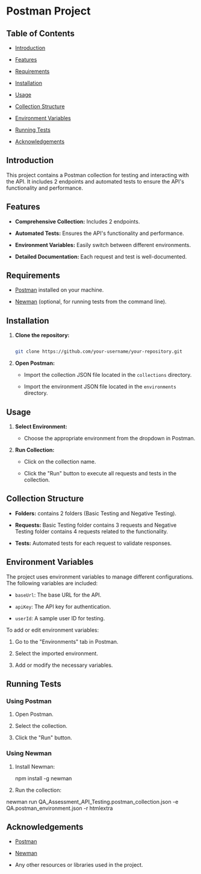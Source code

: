 # Postman Project 

  

## Table of Contents 

- [Introduction](#introduction) 

- [Features](#features) 

- [Requirements](#requirements) 

- [Installation](#installation) 

- [Usage](#usage) 

- [Collection Structure](#collection-structure) 

- [Environment Variables](#environment-variables) 

- [Running Tests](#running-tests) 

- [Acknowledgements](#acknowledgements) 

  

## Introduction 

This project contains a Postman collection for testing and interacting with the  API. It includes 2 endpoints and automated tests to ensure the API's functionality and performance. 

  

## Features 

- **Comprehensive Collection:** Includes 2 endpoints. 

- **Automated Tests:** Ensures the API's functionality and performance. 

- **Environment Variables:** Easily switch between different environments. 

- **Detailed Documentation:** Each request and test is well-documented. 

  

## Requirements 

- [Postman](https://www.postman.com/downloads/) installed on your machine. 

- [Newman](https://www.npmjs.com/package/newman) (optional, for running tests from the command line). 

  

## Installation 

1. **Clone the repository:** 

    ```sh 

    git clone https://github.com/your-username/your-repository.git 

    ``` 

2. **Open Postman:** 

   - Import the collection JSON file located in the `collections` directory. 

   - Import the environment JSON file located in the `environments` directory. 

  

## Usage 

1. **Select Environment:** 

   - Choose the appropriate environment from the dropdown in Postman. 

  

2. **Run Collection:** 

   - Click on the collection name. 

   - Click the "Run" button to execute all requests and tests in the collection. 

  

## Collection Structure 

- **Folders:** contains 2 folders (Basic Testing and Negative Testing). 

- **Requests:** Basic Testing  folder contains 3 requests and Negative Testing  folder contains 4 requests related to the functionality. 

- **Tests:** Automated tests for each request to validate responses. 

  

## Environment Variables 

The project uses environment variables to manage different configurations. The following variables are included: 

- `baseUrl`: The base URL for the API. 

- `apiKey`: The API key for authentication. 

- `userId`: A sample user ID for testing. 

  

To add or edit environment variables: 

1. Go to the "Environments" tab in Postman. 

2. Select the imported environment. 

3. Add or modify the necessary variables. 

  

## Running Tests 

### Using Postman 

1. Open Postman. 

2. Select the collection. 

3. Click the "Run" button. 

  

### Using Newman 

1. Install Newman: 

    npm install -g newman 

2. Run the collection:  

  newman run QA_Assessment_API_Testing.postman_collection.json -e QA.postman_environment.json -r htmlextra 

   

## Acknowledgements 

- [Postman](https://www.postman.com/) 

- [Newman](https://www.npmjs.com/package/newman) 

- Any other resources or libraries used in the project. 
